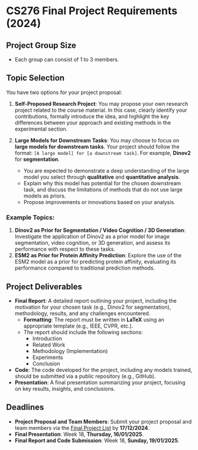# CS276 Final Project Requirements (2024)

## Project Group Size
- Each group can consist of 1 to 3 members.

## Topic Selection

You have two options for your project proposal:

1. **Self-Proposed Research Project**: You may propose your own research project related to the course material. In this case, clearly identify your contributions, formally introduce the idea, and highlight the key differences between your approach and existing methods in the experimental section.

2. **Large Models for Downstream Tasks**: You may choose to focus on **large models for downstream tasks**. Your project should follow the format: `[A large model] for [a downstream task]`. For example, **Dinov2** for **segmentation**. 

   - You are expected to demonstrate a deep understanding of the large model you select through **qualitative** and **quantitative analysis**. 
   - Explain why this model has potential for the chosen downstream task, and discuss the limitations of methods that do not use large models as priors. 
   - Propose improvements or innovations based on your analysis.

### Example Topics:
1. **Dinov2 as Prior for Segmentation / Video Cognition / 3D Generation**: Investigate the application of Dinov2 as a prior model for image segmentation, video cognition, or 3D generation, and assess its performance with respect to these tasks.
2. **ESM2 as Prior for Protein Affinity Prediction**: Explore the use of the ESM2 model as a prior for predicting protein affinity, evaluating its performance compared to traditional prediction methods.

## Project Deliverables
- **Final Report**: A detailed report outlining your project, including the motivation for your chosen task (e.g., Dinov2 for segmentation), methodology, results, and any challenges encountered.
  - **Formatting**: The report must be written in **LaTeX** using an appropriate template (e.g., IEEE, CVPR, etc.).
  - The report should include the following sections:
    - Introduction
    - Related Work
    - Methodology (Implementation)
    - Experiments
    - Conclusion
- **Code**: The code developed for the project, including any models trained, should be submitted via a public repository (e.g., GitHub).
- **Presentation**: A final presentation summarizing your project, focusing on key results, insights, and conclusions.

## Deadlines
- **Project Proposal and Team Members**: Submit your project proposal and team members via the [Final Project List](https://docs.qq.com/sheet/DQnNKUFJkemhNS3NU?tab=BB08J2) by **17/12/2024**.
- **Final Presentation**: Week 18, **Thursday, 16/01/2025**.
- **Final Report and Code Submission**: Week 18, **Sunday, 19/01/2025**.
